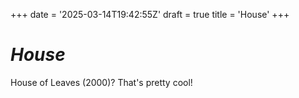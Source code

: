 +++
date = '2025-03-14T19:42:55Z'
draft = true
title = 'House'
+++

# *House*

House of Leaves (2000)? That's pretty cool!